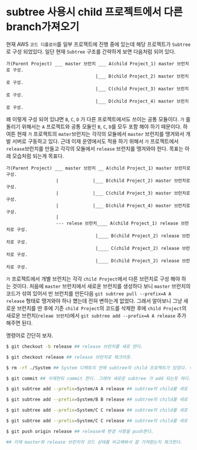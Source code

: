 # subtree 사용시 child 프로젝트에서 다른 branch가져오기

현재 AWS `코드 디플로이`를 일부 프로젝트에 진행 중에 있는데 해당 프로젝트가 `Subtree`로 구성 되었있다. 일단 현재 `Subtree` 구조를 간략하게 보면 다음처럼 되어 있다.

```
가(Parent Project) ___ master 브런치 ___ A(child Project_1) master 브런치로 구성.
                                  |___ B(child Project_2) master 브런치로 구성.
                                  |___ C(child Project_3) master 브런치로 구성.
                                  |___ D(child Project_4) master 브런치로 구성.
```

왜 이렇게 구성 되어 있냐면 `B`, `C`, `D` 가 다른 프로젝트에서도 쓰이는 공통 모듈이다. `가` 를 돌리기
위해서는 `A` 프로젝트와 공통 모듈인 `B`, `C`, `D`를 모두 포함 해야 하기 때문이다. 
하여튼 현재 `가` 프로젝트의 `mater`브런치는 각각의 모듈에서 `master` 브런치를 땡겨와서 개발 서버로 구동하고 있다. 근데 이제 운영에서도 적용 하기 위해서 `가` 프로젝트에서 `release`브런치를 만들고  각각의 모듈에서 `release` 브런치를 땡겨와야 한다. 목표는 아래 모습처럼 되는게 목표다.

```
가(Parent Project) ___ master 브런치 __ A(child Project_1) master 브런치로 구성.
                   |             |___ B(child Project_2) master 브런치로 구성.
                   |             |___ C(child Project_3) master 브런치로 구성.
                   |             |___ D(child Project_4) master 브런치로 구성.
                   |
                   --- relese 브런치____ A(child Project_1) release 브런치로 구성.
                                  |____ B(child Project_2) release 브런치로 구성.
                                  |____ C(child Project_2) release 브런치로 구성.
                                  |____ D(child Project_2) release 브런치로 구성.
```

`가` 프로젝트에서 개별 브런치는 각각 `child Project`에서 다른 브런치로 구성 해야 하는 것이다. 처음에 `master` 브런치에서 새로운 브런치를 생성하다 보니 `master` 브런치의 코드가 섞여 있어서 빈 브런치를 만든다음 `git subtree pull --prefix=A A release` 형태로 땡겨와야 하나 헀는데 전혀 변하는게 없었다. 그래서 알아보니 그냥 새로운 브런치를 딴 후에 기존 `child Project`의 코드를 삭제한 후에 `child Project`의 새로운 브런치(`releae 브런치`)에서 `git subtree add --prefix=A A release` 추가 해주면 된다.

명령어로 간단히 보자.
``` bash
$ git checkout -b release ## release 브런치를 새로 딴다.

$ git checkout release ## release 브런치로 체크아웃.

$ rm -rf ./System ## System 디렉토리 안에 subtree의 child 프로젝트가 있었다. 이를 다 삭제해 준다.

$ git commit ## 삭제한뒤 commit 한다. 그래야 새로운 subtree 가 add 되는듯 하다.

$ git subtree add --prefix=System/A A release ## subtree의 child를 새로 등록해준다.

$ git subtree add --prefix=System/B B release ## subtree의 child를 새로 등록해준다.

$ git subtree add --prefix=System/C C release ## subtree의 child를 새로 등록해준다.

$ git subtree add --prefix=System/C C release ## subtree의 child를 새로 등록해준다.

$ git push origin release ## release에 변경 사항을 push한다.

## 이제 master와 release 브런치의 코드 상태를 비교해봐서 잘 가져왔는지 체크한다. 
```
